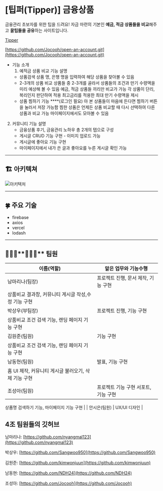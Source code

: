 # [팁퍼(Tipper)] 금융상품

금융관리 초보자를 위한 팁을 드려요!
자금 마련의 기본인 **예금, 적금 상품들을 비교**해주고 **꿀팁들을 공유**하는 사이트입니다.

[Tipper](https://tipper-seven.vercel.app/)

[https://github.com/Jocooh/open-an-account.git](https://github.com/Jocooh/open-an-account.git)

- 기능 소개
  1. 예적금 상품 비교 기능 설명
  - 상품검색
    상품 명, 은행 명을 입력하여 해당 상품을 찾아볼 수 있음
  - 2-3개의 상품 비교
    상품들 중 2-3개를 골라서 상품들의 조건과 만기 수령액을 미리 예상해 볼 수 있음
    예금, 적금 상품들 끼리만 비교가 가능
    각 상품이 단리, 복리인지 판단하여 적용
    최고금리를 적용한 최대 만기 수령액을 제시
  - 상품 찜하기 기능 \*\*\*\*(로그인 필요)
    아 본 상품들이 마음에 든다면 찜하기 버튼을 눌러서 저장 가능함
    찜한 상품은 언제든 상품 비교할 때 다시 선택하여 다른 상품과 비교 가능
    마이페이지에서도 모아볼 수 있음

2.  커뮤니티 기능 설명
    - 금융상품 후기, 금융관리 노하우 총 2개의 탭으로 구성
    - 게시글 CRUD 기능 구현 - 이미지 업로드 가능
    - 게시글에 좋아요 기능 구현
    - 마이페이지에서 내가 쓴 글과 좋아요를 누른 게시글 확인 가능

---

## 🏗 아키텍쳐
![아키텍처](https://user-images.githubusercontent.com/111356420/223927727-3745ff34-b60b-42b4-8280-f981555ac15a.png)

---

## 🍀 주요 기술

- firebase
- axios
- vercel
- lodash

---

<!-- ## 🛠 트러블슈팅

- **CORS 에러**
    - Cross-Origin Resource Sharing(교차 출처 리소스 공유 정책)

    ![corsError.png](https://s3-us-west-2.amazonaws.com/secure.notion-static.com/ec34af08-6bb2-4c85-9e6d-ae72e88851bd/corsError.png)

       cors에러로 openAPI의 data를 가져오지 못함



    **✅ 해결**

    → CORS 를 해결하기 위해서는 (서버 측)**Origin Allow** **속성**에 클라이언트에서 보내는 출처를 추가해주어야 하고 또한 배포하는 **AWS** 같은 곳에서도 따로 설정을 해주어야 한다고한다.

    →  서버를 수정할 수도 없어 heroku-anywhere이라는 프록시서버 설정을 사용

    ```jsx
    	https://cors-anywhere.herokuapp.com/https://finlife.fss.or.kr/finlifeapi/savingProductsSearch.json?auth=`${개인인증키}`&topFinGrpNo=020000&pageNo=1
    ```

    ### **아쉬웠던 점**

    1. 리액트쿼리와 같이 실시간으로 데이터를 받아오는 경우 한번씩 연결 끊기거나 데이터를 받아오지 못하는 에러 발생
    2. 서버 연결 해주기
    heroku에서 남용으로 인해서 버튼을 눌렀을때만 서버를 연결할 수 있도록 변경해두어서 서버가 끊기게 되면 데이터를 가져오지 못하는 상황 발생

        ![스크린샷 2023-02-23 22.33.22.png](https://s3-us-west-2.amazonaws.com/secure.notion-static.com/bb1547b8-9db6-43df-bcc3-3a27f5939fab/%E1%84%89%E1%85%B3%E1%84%8F%E1%85%B3%E1%84%85%E1%85%B5%E1%86%AB%E1%84%89%E1%85%A3%E1%86%BA_2023-02-23_22.33.22.png)

        →위와 같은 사이트에 들어가서 서버 연결을 해줘야함

- **API 데이터 구조로 인한 문제**

    ![baselist05705.JPG](https://s3-us-west-2.amazonaws.com/secure.notion-static.com/c767e208-8d04-416e-aa11-6db8b2ca6990/baselist05705.jpg)

    ![05705.JPG](https://s3-us-west-2.amazonaws.com/secure.notion-static.com/67839a1a-3849-4e26-8944-e02bdb5d6aee/05705.jpg)

    - 한 상품에 대한 기본정보(BASE_LIST)와 금리에 대한 정보가 담긴 옵션 정보(OPTION_LIST)가 같이 저장되어 있지 않고 분리되어있음

    **✅ 해결**

    기본 정보를 기준으로 중복되는 속성값인 fin_prdt_cd가 같은 데이터를 옵션정보에서 찾아서 읽어옴

    ![code4.png](https://s3-us-west-2.amazonaws.com/secure.notion-static.com/3966a335-bb14-4958-88c6-9da7cc852efb/code4.png)

    ![code5.png](https://s3-us-west-2.amazonaws.com/secure.notion-static.com/f54effa7-b7a6-4ad1-84d9-ac1b7137ccaa/code5.png)

- **코드 최적화 ( 상품 3개 선택후 비교 )**
    - 예금, 적금의 정보를 가져오는 함수를 각 2개씩 총 4개 생성(적금base, option / 예금base, option)

        **✅ 해결**

        → Promiss.all() 메서드로 함수를 병렬실행

        → 전체 실행이 완료되면 한번에 모든 결과를 처리하도록 하여 최적화

    - 2.  종류가 다른 3개의 배열로 선택된 금융상품의 상태 값을 각각 관리

        **✅ 해결**

        선택된 상품들의 정보를 하나의 배열에 순서대로 push함


    ```jsx
    //* 금융상품 리스트 가져오기
      const handleButtonClick = async () => {
        const baseListPromises = [
          getDocs(collection(db, "DEPOSIT_BASE_LIST")),
          getDocs(collection(db, "SAVING_BASE_LIST")),
        ];
        const optionListPromises = [
          getDocs(collection(db, "DEPOSIT_OPTION_LIST")),
          getDocs(collection(db, "SAVING_OPTION_LIST")),
        ];

        const [baseListSnapshots, optionListSnapshots] = await Promise.all([
          Promise.all(baseListPromises),
          Promise.all(optionListPromises),
        ]);

        const products = [];
        const depositOptionalList = [];
        const savingbaseList = [];
        const savingoptionalList = [];

        baseListSnapshots.forEach((snapshot, index) => {
          snapshot.forEach((doc) => {
            const newProduct = {
              id: doc.id,
              ...doc.data(),
            };
            if (index === 0) {
              products.push(newProduct);
            } else {
              savingbaseList.push(newProduct);
            }
          });
        });

        optionListSnapshots.forEach((snapshot, index) => {
          snapshot.forEach((doc) => {
            const newProduct = {
              id: doc.id,
              ...doc.data(),
            };
            if (index === 0) {
              depositOptionalList.push(newProduct);
            } else {
              savingoptionalList.push(newProduct);
            }
          });
        });

        setProducts(products);
        setdepositOptionalList(depositOptionalList);
        setSavingbaseList(savingbaseList);
        setSavingoptionalList(savingoptionalList);
      };

      useEffect(() => {
        handleButtonClick();
      }, []);
    ```

- **debounce 처리 (Lodash)**
    - 새 비밀번호 변경을 위해선 사용하고 있는 비밀번호를 입력하고 실시간으로 맞는지 유효성검사가 실행됨
    (signInWithEmailAndPassword 메소드를 사용)
    - **사용 이유**
    password input에서 onchange로 계속 값을 받고 있어서 signInWithEmailAndPassword메소드를 사용하는 것은 비효율적

    **✅ 해결**
    lodash에 debounce처리를 통해서 비밀번호 입력이 끝난 후 0.3초 후에 그때까지 입력된 값을 한번에 들고 한번만 함수가 실행

    3번씩 호출하던 것에서 한번씩만 호출하는 것으로 효율성 높임

    ![carbon.png](https://s3-us-west-2.amazonaws.com/secure.notion-static.com/57dbfc5d-07ef-449d-bf2b-8e3e944b8c67/carbon.png)

    ![왼쪽(debounce처리), 오른쪽 일반 onchange함수 실행](https://s3-us-west-2.amazonaws.com/secure.notion-static.com/6580fc8c-02e2-4de0-8795-1a29a8ae6b78/%E1%84%89%E1%85%B3%E1%84%8F%E1%85%B3%E1%84%85%E1%85%B5%E1%86%AB%E1%84%89%E1%85%A3%E1%86%BA_2023-03-08_11.45.21.png)

    왼쪽(debounce처리), 오른쪽 일반 onchange함수 실행

    **렌더링 되는 모습

    ![최적화_전_AdobeExpress.gif](https://s3-us-west-2.amazonaws.com/secure.notion-static.com/a862c39e-1a70-47c5-986c-48fbd7866a1e/%E1%84%8E%E1%85%AC%E1%84%8C%E1%85%A5%E1%86%A8%E1%84%92%E1%85%AA_%E1%84%8C%E1%85%A5%E1%86%AB_AdobeExpress.gif)

    debounce처리 전 ⇒ 입력할 때 마다 렌더링

    ![최적화_AdobeExpress.gif](https://s3-us-west-2.amazonaws.com/secure.notion-static.com/2dc91989-aa3a-444e-b16b-7a3bdc4ad972/%E1%84%8E%E1%85%AC%E1%84%8C%E1%85%A5%E1%86%A8%E1%84%92%E1%85%AA_AdobeExpress.gif)

    debounce 처리 후 ⇒ 한번만 렌더링


--- -->

## 🧑🏻‍💻\***\*👩🏻‍💻\*\*** 팀원

| 이름(역할)                                           | 맡은 업무와 기능수행                 |
| ---------------------------------------------------- | ------------------------------------ |
| 남마리나(팀장)                                       | 프로젝트 진행, 문서 제작, 기능 구현  |
| 상품비교 결과창, 커뮤니티 게시글 작성,수정 기능 구현 |
| 박상우(부팀장)                                       | 프로젝트 진행, 기능 구현             |
| 상품비교 조건 검색 기능, 랜딩 페이지 기능 구현       |
| 김원준(팀원)                                         | 기능 구현                            |
| 상품비교 조건 검색 기능, 랜딩 페이지 기능 구현       |
| 남동현(팀원)                                         | 발표, 기능 구현                      |
| 홈 UI 제작, 커뮤니티 게시글 불러오기, 삭제 기능 구현 |
| 조성아(팀원)                                         | 프로젝트 기능 구현 서포트, 기능 구현 |

상품명 검색하기 기능, 마이페이지 기능 구현
|
| 안시은(팀원) | UX/UI 디자인 |

## 4조 팀원들의 깃허브

남마리나: [https://github.com/nyangmal123](https://github.com/nyangmal123)

박상우: [https://github.com/Sangwoo950](https://github.com/Sangwoo950)

김원준: [https://github.com/kimwonjuun](https://github.com/kimwonjuun)

남동현: [https://github.com/NDH24](https://github.com/NDH24)

조성아: [https://github.com/Jocooh](https://github.com/Jocooh)

